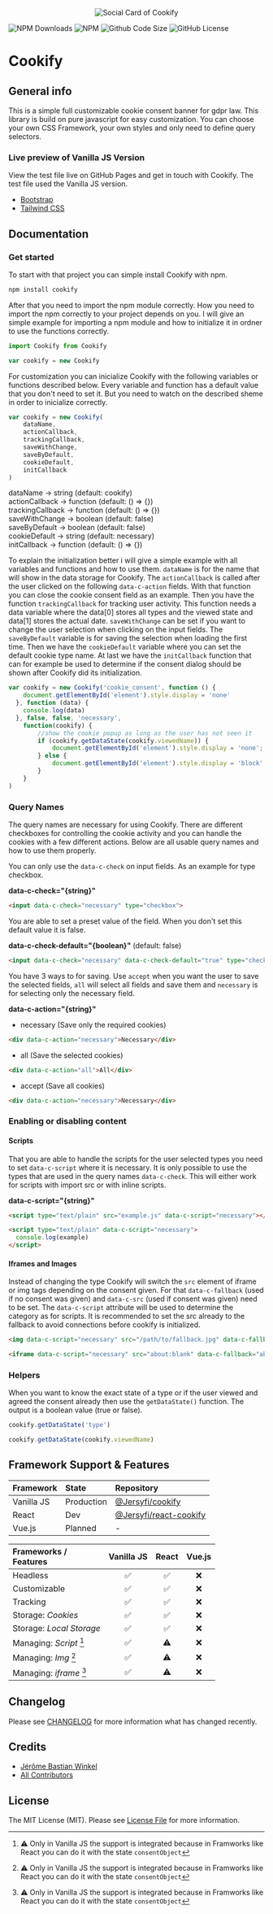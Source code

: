 <p align="center"><img src="/img/socialcard.jpg" alt="Social Card of Cookify"></p>

![NPM Downloads](https://img.shields.io/npm/dt/cookify)
![NPM](https://img.shields.io/npm/v/cookify)
![Github Code Size](https://img.shields.io/github/languages/code-size/jersyfi/cookify)
![GitHub License](https://img.shields.io/github/license/jersyfi/cookify)

# Cookify

## General info
This is a simple full customizable cookie consent banner for gdpr law. This library is build on pure javascript for easy customization. You can choose your own CSS Framework, your own styles and only need to define query selectors.

### Live preview of Vanilla JS Version
View the test file live on GitHub Pages and get in touch with Cookify. The test file used the Vanilla JS version.
- [Bootstrap](https://jersyfi.github.io/cookify/test/preview/bootstrap.html)
- [Tailwind CSS](https://jersyfi.github.io/cookify/test/preview/tailwindcss.html)

## Documentation

### Get started

To start with that project you can simple install Cookify with npm.

```bash
npm install cookify
```

After that you need to import the npm module correctly. How you need to import the npm correctly to your project depends on you. I will give an simple example for importing a npm module and how to initialize it in ordner to use the functions correctly.

```javascript
import Cookify from Cookify

var cookify = new Cookify
```

For customization you can inicialize Cookify with the following variables or functions described below. Every variable and function has a default value that you don't need to set it. But you need to watch on the described sheme in order to inicialize correctly.

```javascript
var cookify = new Cookify(
    dataName,
    actionCallback,
    trackingCallback,
    saveWithChange,
    saveByDefault,
    cookieDefault,
    initCallback
)
```

dataName -> string (default: cookify) \
actionCallback -> function (default: () => {})\
trackingCallback -> function (default: () => {})\
saveWithChange -> boolean (default: false)\
saveByDefault -> boolean (default: false)\
cookieDefault -> string (default: necessary)\
initCallback -> function (default: () => {})

To explain the initialization better i will give a simple example with all variables and functions and how to use them. `dataName` is for the name that will show in the data storage for Cookify. The `actionCallback` is called after the user clicked on the following `data-c-action` fields. With that function you can close the cookie consent field as an example. Then you have the function `trackingCallback` for tracking user activity. This function needs a data variable where the data[0] stores all types and the viewed state and data[1] stores the actual date. `saveWithChange` can be set if you want to change the user selection when clicking on the input fields. The `saveByDefault` variable is for saving the selection when loading the first time. Then we have the `cookieDefault` variable where you can set the default cookie type name. At last we have the `initCallback` function that can for example be used to determine if the consent dialog should be shown after Cookify did its initialization.

```javascript
var cookify = new Cookify('cookie_consent', function () {
    document.getElementById('element').style.display = 'none'
  }, function (data) {
    console.log(data)
  }, false, false, 'necessary',
    function(cookify) {
        //show the cookie popup as long as the user has not seen it
        if (cookify.getDataState(cookify.viewedName)) {
            document.getElementById('element').style.display = 'none';
        } else {
            document.getElementById('element').style.display = 'block';
        }
    }
)
```

### Query Names

The query names are necessary for using Cookify. There are different checkboxes for controlling the cookie activity and you can handle the cookies with a few different actions. Below are all usable query names and how to use them properly.

You can only use the `data-c-check` on input fields. As an example for type checkbox.

**data-c-check="{string}"**

```html
<input data-c-check="necessary" type="checkbox">
```

You are able to set a preset value of the field. When you don't set this default value it is false.
  
**data-c-check-default="{boolean}"** (default: false)

```html
<input data-c-check="necessary" data-c-check-default="true" type="checkbox">
```

You have 3 ways to for saving. Use `accept` when you want the user to save the selected fields, `all` will select all fields and save them and `necessary` is for selecting only the necessary field.
  
**data-c-action="{string}"**
  - necessary (Save only the required cookies)
```html
<div data-c-action="necessary">Necessary</div>
```
  - all (Save the selected cookies)
```html
<div data-c-action="all">All</div>
```
  - accept (Save all cookies)
```html
<div data-c-action="necessary">Necessary</div>
```
### Enabling or disabling content

#### Scripts
That you are able to handle the scripts for the user selected types you need to set `data-c-script` where it is necessary. It is only possible to use the types that are used in the query names `data-c-check`. This will either work for scripts with import src or with inline scripts.

**data-c-script="{string}"**

```html
<script type="text/plain" src="example.js" data-c-script="necessary"></script>

<script type="text/plain" data-c-script="necessary">
  console.log(example)
</script>
```

#### Iframes and Images
Instead of changing the type Cookify will switch the `src` element of iframe or img tags depending on the consent given. For that `data-c-fallback` (used if no consent was given) and `data-c-src` (used if consent was given) need to be set. The `data-c-script` attribute will be used to determine the category as for scripts. It is recommended to set the src already to the fallback to avoid connections before cookify is initialized.

```html
<img data-c-script="necessary" src="/path/to/fallback.jpg" data-c-fallback="/path/to/fallback.jpg" data-c-src="/example.jpg"/>

<iframe data-c-script="necessary" src="about:blank" data-c-fallback="about:blank" data-c-src="https://example.org"></iframe>
```

### Helpers

When you want to know the exact state of a type or if the user viewed and agreed the consent already then use the `getDataState()` function. The output is a boolean value (true or false).

```javascript
cookify.getDataState('type')

cookify.getDataState(cookify.viewedName)
```

## Framework Support & Features

| Framework  | State      | Repository                                                         |
| :---       | :---       | :---                                                               |
| Vanilla JS | Production | [@Jersyfi/cookify](https://github.com/Jersyfi/Cookify)             |
| React      | Dev        | [@Jersyfi/react-cookify](https://github.com/Jersyfi/react-cookify) |
| Vue.js     | Planned    | -                                                                  |

| Frameworks /<br> Features | Vanilla JS | React | Vue.js |
| :---                      | :---: | :---: | :---: |
| Headless                  | ✅ | ✅ | ❌ |
| Customizable              | ✅ | ✅ | ❌ |
| Tracking                  | ✅ | ✅ | ❌ |
| Storage: *Cookies*        | ✅ | ✅ | ❌ |
| Storage: *Local Storage*  | ✅ | ✅ | ❌ |
| Managing: *Script* [^1]   | ✅ | ⚠️ | ❌ |
| Managing: *Img* [^1]      | ✅ | ⚠️ | ❌ |
| Managing: *iframe* [^1]   | ✅ | ⚠️ | ❌ |

[^1]: ⚠️ Only in Vanilla JS the support is integrated because in Framworks like React you can do it with the state `consentObject`

## Changelog
Please see [CHANGELOG](CHANGELOG.md) for more information what has changed recently.

## Credits
- [Jérôme Bastian Winkel](https://github.com/jersyfi)
- [All Contributors](../../contributors)

## License
The MIT License (MIT). Please see [License File](LICENSE) for more information.

